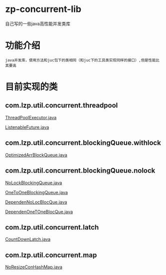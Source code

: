 # zp-concurrent-lib
 自己写的一些java高性能并发类库
#  功能介绍
    java并发库，使用方法和juc包下的类相同（和juc下的工具类实现同样的接口）,但是性能比其要高
#  目前实现的类
## com.lzp.util.concurrent.threadpool
[ThreadPoolExecutor.java](https://github.com/65487123/zp-concurrent-lib/blob/master/ThreadPoolExecutor.md)

[ListenableFuture.java](https://github.com/65487123/zp-concurrent-lib/blob/master/ListenableFuture.md)

## com.lzp.util.concurrent.blockingQueue.withlock

[OptimizedArrBlockQueue.java](https://github.com/65487123/zp-concurrent-lib/blob/master/OptimizedArrBlockQueue.md)

## com.lzp.util.concurrent.blockingQueue.nolock
[NoLockBlockingQueue.java](https://github.com/65487123/zp-concurrent-lib/blob/master/NoLockBlockingQueue.md)

[OneToOneBlockingQueue.java](https://github.com/65487123/zp-concurrent-lib/blob/master/OneToOneBlockingQueue.md)

[DependenNoLocBlocQue.java](https://github.com/65487123/zp-concurrent-lib/blob/master/DependenNoLocBlocQue.md)
 
[DependenOneTOneBlocQue.java](https://github.com/65487123/zp-concurrent-lib/blob/master/DependenOneTOneBlocQue.md)
       
## com.lzp.util.concurrent.latch

[CountDownLatch.java](https://github.com/65487123/zp-concurrent-lib/blob/master/CountDownLatch.md)

## com.lzp.util.concurrent.map

[NoResizeConHashMap.java](https://github.com/65487123/zp-concurrent-lib/blob/master/NoResizeConHashMap.md)
